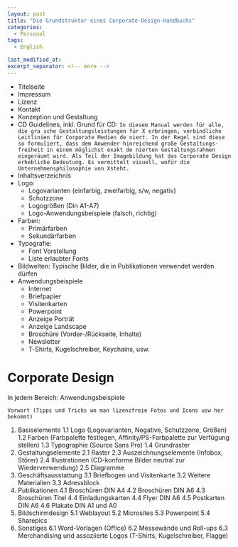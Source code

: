 ```yaml
---
layout: post
title: "Die Grundstruktur eines Corporate-Design-Handbuchs"
categories:
  - Personal
tags:
  - English

last_modified_at: 
excerpt_separator: <!-- more -->
---
```

- Titelseite
- Impressum
- Lizenz
- Kontakt
- Konzeption und Gestaltung
- CD Guidelines, inkl. Grund für CD: `In diesem Manual werden für alle, die gra sche Gestaltungsleistungen für X erbringen, verbindliche Leitlinien für Corporate Medien de niert. In der Regel sind diese so formuliert, dass dem Anwender hinreichend große Gestaltungs- freiheit in einem möglichst exakt de nierten Gestaltungsrahmen eingeräumt wird. Als Teil der Imagebildung hat das Corporate Design erhebliche Bedeutung. Es vermittelt visuell, wofür die Unternehmensphilosophie von Xsteht.`
- Inhaltsverzeichnis
- Logo:
	- Logovarianten (einfarbig, zweifarbig, s/w, negativ)
	- Schutzzone
	- Logogrößen (Din A1-A7)
	- Logo-Anwendungsbeispiele (falsch, richtig)
- Farben:
	- Primärfarben
	- Sekundärfarben
- Typografie:
	- Font Vorstellung
	- Liste erlaubter Fonts
- Bildwelten: Typische Bilder, die in Publikationen verwendet werden dürfen
- Anwendungsbeispiele
	- Internet
	- Briefpapier
	- Visitenkarten
	- Powerpoint
	- Anzeige Porträt
	- Anzeige Landscape
	- Broschüre (Vorder-/Rückseite, Inhalte)
	- Newsletter
	- T-Shirts, Kugelschreiber, Keychains, usw.

# Corporate Design

In jedem Bereich: Anwendungsbeispiele

	Vorwort (Tipps und Tricks wo man lizenzfreie Fotos und Icons usw her bekommt)
1. Basiselemente
	1.1 Logo (Logovarianten, Negative, Schutzzone, Größen)
	1.2 Farben (Farbpalette festlegen, Affinity/PS-Farbpalette zur Verfügung stellen) 1.3 Typographie (Source Sans Pro)
	1.4 Grundraster 
2. Gestaltungselemente
	2.1 Raster
	2.3 Auszeichnungselemente (Infobox, Störer)
	2.4 Illustrationen (CD-konforme Bilder neutral zur Wiederverwendung) 2.5 Diagramme
3. Geschäftsausstattung
	3.1 Briefbogen und Visitenkarte
	3.2 Weitere Materialien
	3.3 Adressblock 
4. Publikationen
	4.1 Broschüren DIN A4
	4.2 Broschüren DIN A6
	4.3 Broschüren Titel
	4.4 Einladungskarten 
	4.4 Flyer DIN A6 
	4.5 Postkarten DIN A6
	4.6 Plakate DIN A1 und A0 
5. Bildschirmdesign
	5.1 Weblayout
	5.2 Microsites
	5.3 Powerpoint
	5.4 Sharepics
6. Sonstiges
	6.1 Word-Vorlagen (Office)
	6.2 Messewände und Roll-ups
	6.3 Merchandising und assoziierte Logos (T-Shirts, Kugelschreiber, Flagge)